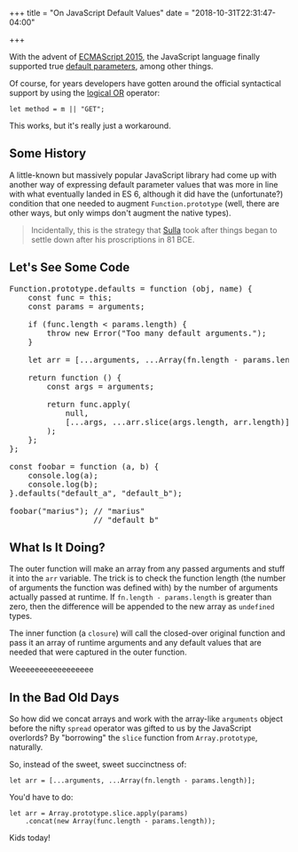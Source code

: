 +++
title = "On JavaScript Default Values"
date = "2018-10-31T22:31:47-04:00"

+++

With the advent of [ECMAScript 2015], the JavaScript language finally supported true [default parameters], among other things.

Of course, for years developers have gotten around the official syntactical support by using the [logical OR] operator:

	let method = m || "GET";

This works, but it's really just a workaround.

## Some History

A little-known but massively popular JavaScript library had come up with another way of expressing default parameter values that was more in line with what eventually landed in ES 6, although it did have the (unfortunate?) condition that one needed to augment `Function.prototype` (well, there are other ways, but only wimps don't augment the native types).

> Incidentally, this is the strategy that [Sulla] took after things began to settle down after his proscriptions in 81 BCE.

## Let's See Some Code

<pre class="math">
Function.prototype.defaults = function (obj, name) {
    const func = this;
    const params = arguments;

    if (func.length < params.length) {
        throw new Error("Too many default arguments.");
    }

    let arr = [...arguments, ...Array(fn.length - params.length)];

    return function () {
        const args = arguments;

        return func.apply(
            null,
            [...args, ...arr.slice(args.length, arr.length)]
        );
    };
};

const foobar = function (a, b) {
    console.log(a);
    console.log(b);
}.defaults("default_a", "default_b");

foobar("marius"); // "marius"
                  // "default_b"
</pre>

## What Is It Doing?

The outer function will make an array from any passed arguments and stuff it into the `arr` variable.  The trick is to check the function length (the number of arguments the function was defined with) by the number of arguments actually passed at runtime.  If `fn.length - params.length` is greater than zero, then the difference will be appended to the new array as `undefined` types.

The inner function (a `closure`) will call the closed-over original function and pass it an array of runtime arguments and any default values that are needed that were captured in the outer function.

Weeeeeeeeeeeeeeeee

## In the Bad Old Days

So how did we concat arrays and work with the array-like `arguments` object before the nifty `spread` operator was gifted to us by the JavaScript overlords?  By "borrowing" the `slice` function from `Array.prototype`, naturally.

So, instead of the sweet, sweet succinctness of:

    let arr = [...arguments, ...Array(fn.length - params.length)];

You'd have to do:

    let arr = Array.prototype.slice.apply(params)
        .concat(new Array(func.length - params.length));

Kids today!

[ECMAScript 2015]: https://www.ecma-international.org/ecma-262/6.0/
[default parameters]: https://developer.mozilla.org/en-US/docs/Web/JavaScript/Reference/Functions/Default_parameters
[logical OR]: https://developer.mozilla.org/en-US/docs/Web/JavaScript/Reference/Operators/Logical_Operators#Description
[Sulla]: https://en.wikipedia.org/wiki/Sulla

